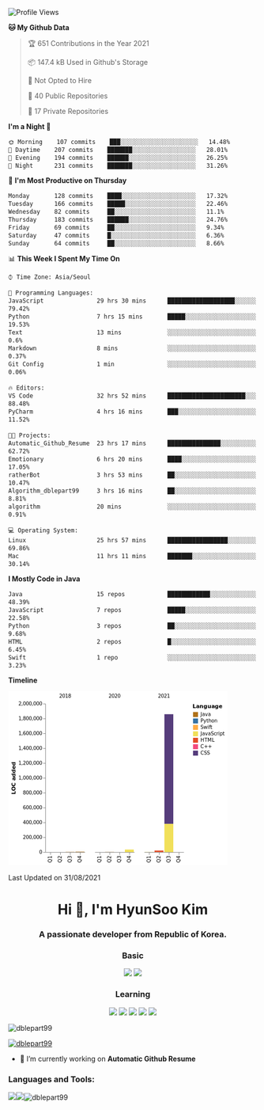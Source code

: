 

<!--START_SECTION:waka-->
![Profile Views](http://img.shields.io/badge/Profile%20Views-34-blue)

**🐱 My Github Data** 

> 🏆 651 Contributions in the Year 2021
 > 
> 📦 147.4 kB Used in Github's Storage 
 > 
> 🚫 Not Opted to Hire
 > 
> 📜 40 Public Repositories 
 > 
> 🔑 17 Private Repositories  
 > 
**I'm a Night 🦉** 

```text
🌞 Morning    107 commits    ███░░░░░░░░░░░░░░░░░░░░░░   14.48% 
🌆 Daytime    207 commits    ███████░░░░░░░░░░░░░░░░░░   28.01% 
🌃 Evening    194 commits    ██████░░░░░░░░░░░░░░░░░░░   26.25% 
🌙 Night      231 commits    ███████░░░░░░░░░░░░░░░░░░   31.26%

```
📅 **I'm Most Productive on Thursday** 

```text
Monday       128 commits    ████░░░░░░░░░░░░░░░░░░░░░   17.32% 
Tuesday      166 commits    █████░░░░░░░░░░░░░░░░░░░░   22.46% 
Wednesday    82 commits     ██░░░░░░░░░░░░░░░░░░░░░░░   11.1% 
Thursday     183 commits    ██████░░░░░░░░░░░░░░░░░░░   24.76% 
Friday       69 commits     ██░░░░░░░░░░░░░░░░░░░░░░░   9.34% 
Saturday     47 commits     █░░░░░░░░░░░░░░░░░░░░░░░░   6.36% 
Sunday       64 commits     ██░░░░░░░░░░░░░░░░░░░░░░░   8.66%

```


📊 **This Week I Spent My Time On** 

```text
⌚︎ Time Zone: Asia/Seoul

💬 Programming Languages: 
JavaScript               29 hrs 30 mins      ███████████████████░░░░░░   79.42% 
Python                   7 hrs 15 mins       █████░░░░░░░░░░░░░░░░░░░░   19.53% 
Text                     13 mins             ░░░░░░░░░░░░░░░░░░░░░░░░░   0.6% 
Markdown                 8 mins              ░░░░░░░░░░░░░░░░░░░░░░░░░   0.37% 
Git Config               1 min               ░░░░░░░░░░░░░░░░░░░░░░░░░   0.06%

🔥 Editors: 
VS Code                  32 hrs 52 mins      ██████████████████████░░░   88.48% 
PyCharm                  4 hrs 16 mins       ███░░░░░░░░░░░░░░░░░░░░░░   11.52%

🐱‍💻 Projects: 
Automatic_Github_Resume  23 hrs 17 mins      ███████████████░░░░░░░░░░   62.72% 
Emotionary               6 hrs 20 mins       ████░░░░░░░░░░░░░░░░░░░░░   17.05% 
ratherBot                3 hrs 53 mins       ██░░░░░░░░░░░░░░░░░░░░░░░   10.47% 
Algorithm_dblepart99     3 hrs 16 mins       ██░░░░░░░░░░░░░░░░░░░░░░░   8.81% 
algorithm                20 mins             ░░░░░░░░░░░░░░░░░░░░░░░░░   0.91%

💻 Operating System: 
Linux                    25 hrs 57 mins      █████████████████░░░░░░░░   69.86% 
Mac                      11 hrs 11 mins      ███████░░░░░░░░░░░░░░░░░░   30.14%

```

**I Mostly Code in Java** 

```text
Java                     15 repos            ████████████░░░░░░░░░░░░░   48.39% 
JavaScript               7 repos             █████░░░░░░░░░░░░░░░░░░░░   22.58% 
Python                   3 repos             ██░░░░░░░░░░░░░░░░░░░░░░░   9.68% 
HTML                     2 repos             █░░░░░░░░░░░░░░░░░░░░░░░░   6.45% 
Swift                    1 repo              ░░░░░░░░░░░░░░░░░░░░░░░░░   3.23%

```


**Timeline**

![Chart not found](https://raw.githubusercontent.com/dblepart99/dblepart99/main/charts/bar_graph.png) 


 Last Updated on 31/08/2021
<!--END_SECTION:waka-->


<h1 align="center">Hi 👋, I'm HyunSoo Kim</h1>
<h3 align="center">A passionate developer from Republic of Korea.</h3><div align=center>
  
  <h3> Basic </h3><img src="https://img.shields.io/badge/JAVA-007396?style=flat-square&logo=java&logoColor=white"> <img src="https://img.shields.io/badge/Python-3766AB?style=flat-square&logo=Python&logoColor=blue"/> 
  <h3> Learning </h3>
  
  <img src="https://img.shields.io/badge/c++-00599C?style=flat-square&logo=c%2B%2B&logoColor=white"/> <img src="https://img.shields.io/badge/react-61DAFB?style=flat-square&logo=react&logoColor=black"/> <img src="https://img.shields.io/badge/css-1572B6?style=flat-square&logo=css3&logoColor=blue"/> <img src="https://img.shields.io/badge/javascript-F7DF1E?style=flat-square&logo=javascript&logoColor=blue"> <img src="https://img.shields.io/badge/html-E34F26?style=flat-square&logo=html5&logoColor=white"/> 

</div>

<p align="left"> <img src="https://komarev.com/ghpvc/?username=dblepart99&label=Profile%20views&color=0e75b6&style=flat" alt="dblepart99" /> </p>

<p align="left"> <a href="https://github.com/ryo-ma/github-profile-trophy"><img src="https://github-profile-trophy.vercel.app/?username=dblepart99" alt="dblepart99" /></a> </p>

- 🔭 I’m currently working on **Automatic Github Resume**


<h3 align="left">Languages and Tools:</h3>


<p><img align="left" src=https://github-readme-stats.vercel.app/api?username=dblepart99&count_private=true&show_icons=true&theme=graywhite/></p>
<p><img align="left" src=https://github-readme-stats.vercel.app/api/top-langs/?username=dblepart99&langs_count=3&hide=xslt,html,CSS,scss&theme=graywhite/></p>
<p><img align="center" src="https://github-readme-streak-stats.herokuapp.com/?user=dblepart99&" alt="dblepart99" /></p>
